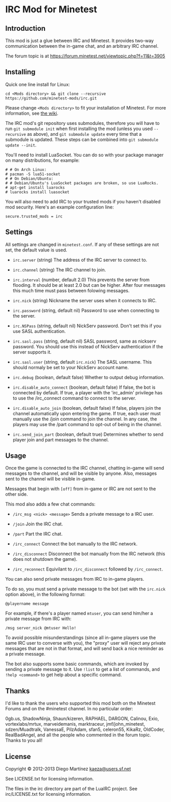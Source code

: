 IRC Mod for Minetest
====================

Introduction
------------
This mod is just a glue between IRC and Minetest. It provides two-way
 communication between the in-game chat, and an arbitrary IRC channel.

The forum topic is at https://forum.minetest.net/viewtopic.php?f=11&t=3905


Installing
----------

Quick one line install for Linux:

	cd <Mods directory> && git clone --recursive https://github.com/minetest-mods/irc.git

Please change `<Mods directory>` to fit your installation of Minetest.
For more information, see [the wiki](http://wiki.minetest.net/Installing_mods).

The IRC mod's git repository uses submodules, therefore you will have to run
`git submodule init` when first installing the mod (unless you used
`--recursive` as above), and `git submodule update` every time that a submodule
is updated.  These steps can be combined into `git submodule update --init`.

You'll need to install LuaSocket.  You can do so with your package manager on
many distributions, for example:

	# # On Arch Linux:
	# pacman -S lua51-socket
	# # On Debian/Ubuntu:
	# # Debian/Ubuntu's LuaSocket packages are broken, so use LuaRocks.
	# apt-get install luarocks
	# luarocks install luasocket

You will also need to add IRC to your trusted mods if you haven't disabled mod
security.  Here's an example configuration line:

	secure.trusted_mods = irc


Settings
--------
All settings are changed in `minetest.conf`. If any of these settings
are not set, the default value is used.

  * `irc.server` (string)
	The address of the IRC server to connect to.

  * `irc.channel` (string)
	The IRC channel to join.

  * `irc.interval` (number, default 2.0)
	This prevents the server from flooding. It should be at
	least 2.0 but can be higher. After four messages this much
	time must pass between folowing messages.

  * `irc.nick` (string)
	Nickname the server uses when it connects to IRC.

  * `irc.password` (string, default nil)
	Password to use when connecting to the server.

  * `irc.NSPass` (string, default nil)
	NickServ password.  Don't set this if you use SASL authentication.

  * `irc.sasl.pass` (string, default nil)
	SASL password, same as nickserv password.
	You should use this instead of NickServ authentication
	if the server supports it.

  * `irc.sasl.user` (string, default `irc.nick`)
	The SASL username.  This should normaly be set to your NickServ account name.

  * `irc.debug` (boolean, default false)
	Whether to output debug information.

  * `irc.disable_auto_connect` (boolean, default false)
	If false, the bot is connected by default. If true, a player with
	the 'irc_admin' privilege has to use the /irc_connect command to
	connect to the server.

  * `irc.disable_auto_join` (boolean, default false)
	If false, players join the channel automatically upon entering the
	game. If true, each user must manually use the /join command to
	join the channel. In any case, the players may use the /part
	command to opt-out of being in the channel.

  * `irc.send_join_part` (boolean, default true)
	Determines whether to send player join and part messages to the channel.

Usage
-----

Once the game is connected to the IRC channel, chatting in-game will send
messages to the channel, and will be visible by anyone.  Also, messages sent
to the channel will be visible in-game.

Messages that begin with `[off]` from in-game or IRC are not sent to the other side.

This mod also adds a few chat commands:

  * `/irc_msg <nick> <message>`
	Sends a private message to a IRC user.

  * `/join`
	Join the IRC chat.

  * `/part`
	Part the IRC chat.

  * `/irc_connect`
	Connect the bot manually to the IRC network.

  * `/irc_disconnect`
	Disconnect the bot manually from the IRC network (this does not
	shutdown the game).

  * `/irc_reconnect`
	Equivilant to `/irc_disconnect` followed by `/irc_connect`.

You can also send private messages from IRC to in-game players.

To do so, you must send a private message to the bot (set with
the `irc.nick` option above), in the following format:

	@playername message

For example, if there's a player named `mtuser`, you can send him/her
a private message from IRC with:

	/msg server_nick @mtuser Hello!

To avoid possible misunderstandings (since all in-game players use the
same IRC user to converse with you), the "proxy" user will reject any
private messages that are not in that format, and will send back a
nice reminder as a private message.

The bot also supports some basic commands, which are invoked by sending
a private message to it. Use `!list` to get a list of commands, and
`!help <command>` to get help about a specific command.


Thanks
------

I'd like to thank the users who supported this mod both on the Minetest
Forums and on the #minetest channel. In no particular order:

0gb.us, ShadowNinja, Shaun/kizeren, RAPHAEL, DARGON, Calinou, Exio,
vortexlabs/mrtux, marveidemanis, marktraceur, jmf/john\_minetest,
sdzen/Muadtralk, VanessaE, PilzAdam, sfan5, celeron55, KikaRz,
OldCoder, RealBadAngel, and all the people who commented in the
forum topic. Thanks to you all!


License
-------

Copyright © 2012-2013 Diego Martínez <kaeza@users.sf.net>

See LICENSE.txt for licensing information.

The files in the irc directory are part of the LuaIRC project.
See irc/LICENSE.txt for licensing information.


